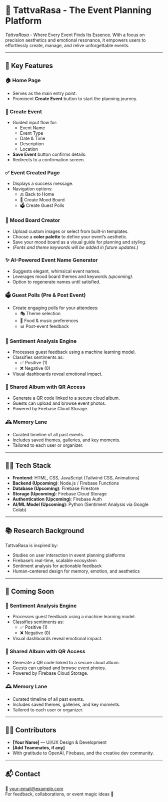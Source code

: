 # 🌸 TattvaRasa - The Event Planning Platform

*TattvaRasa* - Where Every Event Finds Its Essence. With a focus on precision aesthetics and emotional resonance, it empowers users to effortlessly create, manage, and relive unforgettable events.

---

## 🌟 Key Features

### 🏠 Home Page
- Serves as the main entry point.
- Prominent **Create Event** button to start the planning journey.

### 🎉 Create Event
- Guided input flow for:
  - Event Name  
  - Event Type  
  - Date & Time  
  - Description  
  - Location  
- **Save Event** button confirms details.
- Redirects to a confirmation screen.

### ✅ Event Created Page
- Displays a success message.
- Navigation options:
  - 🔙 Back to Home  
  - 🎨 Create Mood Board  
  - 🗳️ Create Guest Polls  

### 🎨 Mood Board Creator  
- Upload custom images or select from built-in templates.  
- Choose a **color palette** to define your event’s aesthetic.  
- Save your mood board as a visual guide for planning and styling.  
- *(Fonts and theme keywords will be added in future updates.)*

### ✨ AI-Powered Event Name Generator
- Suggests elegant, whimsical event names.
- Leverages mood board themes and keywords *(upcoming)*.
- Option to regenerate names until satisfied.

### 🗳️ Guest Polls (Pre & Post Event)
- Create engaging polls for your attendees:
  - 🎭 Theme selection  
  - 🍱 Food & music preferences  
  - 📊 Post-event feedback  

### 🧠 Sentiment Analysis Engine
- Processes guest feedback using a machine learning model.
- Classifies sentiments as:
  - ✅ Positive (1)  
  - ❌ Negative (0)  
- Visual dashboards reveal emotional impact.

### 📸 Shared Album with QR Access
- Generate a QR code linked to a secure cloud album.
- Guests can upload and browse event photos.
- Powered by Firebase Cloud Storage.

### 🕰️ Memory Lane
- Curated timeline of all past events.
- Includes saved themes, galleries, and key moments.
- Tailored to each user or organizer.

---

## 🧑‍💻 Tech Stack

- **Frontend**: HTML, CSS, JavaScript (Tailwind CSS, Animations)  
- **Backend (Upcoming)**: Node.js / Firebase Functions  
- **Database (Upcoming)**: Firebase Firestore  
- **Storage (Upcoming)**: Firebase Cloud Storage  
- **Authentication (Upcoming)**: Firebase Auth  
- **AI/ML Model (Upcoming)**: Python (Sentiment Analysis via Google Colab)  

---

## 📚 Research Background

TattvaRasa is inspired by:
- Studies on user interaction in event planning platforms  
- Firebase’s real-time, scalable ecosystem  
- Sentiment analysis for actionable feedback  
- Human-centered design for memory, emotion, and aesthetics  

---

## 🚧 Coming Soon

### 🧠 Sentiment Analysis Engine  
- Processes guest feedback using a machine learning model.  
- Classifies sentiments as:  
  - ✅ Positive (1)  
  - ❌ Negative (0)  
- Visual dashboards reveal emotional impact.

### 📸 Shared Album with QR Access  
- Generate a QR code linked to a secure cloud album.  
- Guests can upload and browse event photos.  
- Powered by Firebase Cloud Storage.

### 🕰️ Memory Lane  
- Curated timeline of all past events.  
- Includes saved themes, galleries, and key moments.  
- Tailored to each user or organizer.

---

## 👩‍💻 Contributors

- **[Your Name]** — UI/UX Design & Development  
- **[Add Teammates, if any]**  
- With gratitude to OpenAI, Firebase, and the creative dev community.

---

## 📬 Contact

📧 your-email@example.com  
For feedback, collaborations, or event magic ideas 🌷
